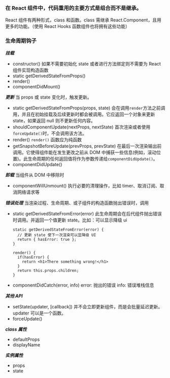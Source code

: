 ### 在 React 组件中，代码重用的主要方式是组合而不是继承。

React 组件有两种形式，class 和函数。class 需继承 React.Component，且用更多的功能。（使用 React Hooks 函数组件也将拥有这些功能）

### 生命周期钩子

**_挂载_**

- constructor()
  如果不需要初始化 state 或者进行方法绑定则不需要为 React 组件实现构造函数
- static getDerivedStateFromProps()
- render()
- componentDidMount()

**_更新_**
当 props 或 state 变化时，触发更新。

- static getDerivedStateFromProps(props, state)
  会在调用`render`方法之前调用，并且在初始挂载及后续更新时都会被调用。它应返回一个对象来更新 state，如果返回 null 则不更新任何内容。
- shouldComponentUpdate(nextProps, nextState)
  首次渲染或者使用 `forceUpdate()`时，不会调用该方法。
- render()
  `render()` 函数应为纯函数
- getSnapshotBeforeUpdate(prevProps, prevState)
  在最后一次渲染输出前调用。它使得组件能在发生更改之前从 DOM 中捕获一些信息(例如，滚动位置)。此生命周期的任何返回值将作为参数传递给`componentDidUpdate()`。
- componentDidUpdate()

**_卸载_**
当组件从 DOM 中移除时

- componentWillUnmount()
  执行必要的清理操作，比如 timer、取消订阅、取消网络请求等

**_错误处理_**
当渲染过程、生命周期、或子组件的构造函数抛出错误时，调用

- static getDerivedStateFromError(error)
  此生命周期会在后代组件抛出错误时调用。并返回一个值更新 state。比如：可以显示降级 ui

  ```
  static getDerivedStateFromError(error) {
    // 更新 state 使下一次渲染可以显降级 UI
    return { hasError: true };
  }

  render() {
    if(hasError) {
      return <h1>There something wrong!</h1>
    }
    return this.props.children;
  }
  ```

- componentDidCatch(error, info)
  error: 抛出的错误
  info: 错误堆栈信息

**_其他 API_**

- setState(updater, [callback])
  并不会立即更新组件，而是会批量延迟更新。updater 可以是一个函数。
- forceUpdate()

**_class 属性_**

- defaultProps
- displayName

**_实例属性_**

- props
- state
